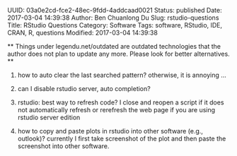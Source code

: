 UUID: 03a0e2cd-fce2-48ec-9fdd-4addcaad0021
Status: published
Date: 2017-03-04 14:39:38
Author: Ben Chuanlong Du
Slug: rstudio-questions
Title: RStudio Questions
Category: Software
Tags: software, RStudio, IDE, CRAN, R, questions
Modified: 2017-03-04 14:39:38

**
Things under legendu.net/outdated are outdated technologies 
that the author does not plan to update any more. 
Please look for better alternatives.
**

1. how to auto clear the last searched pattern? 
otherwise, it is annoying ...

3. can I disable rstudio server, auto completion?

4. rstudio: best way to refresh code?
I close and reopen a script if it does not automatically refresh
or rerefresh the web page if you are using rstudio server edition

5. how to copy and paste plots in rstudio into other software (e.g., outlook)? 
currently I first take screenshot of the plot and then paste the screenshot into other software.
